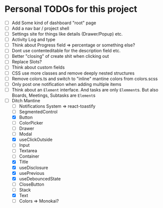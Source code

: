 # Personal TODOs for this project

- [ ] Add Some kind of dashboard "root" page
- [ ] Add a nav bar / project shell
- [ ] Settings site for things like details (Drawer/Popup) etc.
- [ ] Activity Log and type
- [ ] Think about Progress field => percentage or something else?
- [ ] Dont use contenteditable for the description field etc.
- [ ] Better "closing" of create shit when clicking out
- [ ] Replace Slots?
- [ ] Think about custom fields
- [ ] CSS use more classes and remove deeply nested structures
- [ ] Remove colors.ts and switch to "inline" mantine colors from colors.scss
- [ ] Only post one notification when adding multiple items
- [ ] Think about an `Element` interface. And tasks are only `Elemment`s. But also Boards, Meetings, Subtasks
  are `Element`s
- [ ] Ditch Mantine
    - [ ] Notifications System => react-toastify
    - [ ] SegmentedControl
    - [x] Button
    - [ ] ColorPicker
    - [ ] Drawer
    - [ ] Modal
    - [x] useClickOutside
    - [ ] Input
    - [ ] Textarea
    - [ ] Container
    - [x] Title
    - [x] useDisclosure
    - [x] usePrevious
    - [x] useDebouncedState
    - [ ] CloseButton
    - [ ] Stack
    - [x] Text
    - [ ] Colors => Monokai?